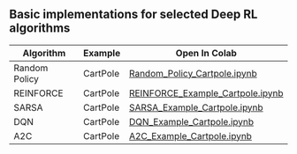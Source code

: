 ## Basic implementations for selected Deep RL algorithms

Algorithm | Example | Open In Colab
----------|---------|-----------
Random Policy | CartPole | [Random_Policy_Cartpole.ipynb](https://colab.research.google.com/github/youngs3/minimal-deeprl/blob/main/notebooks/Random_Policy_Cartpole.ipynb)
REINFORCE | CartPole | [REINFORCE_Example_Cartpole.ipynb](https://colab.research.google.com/github/youngs3/minimal-deeprl/blob/main/notebooks/REINFORCE_Example_Cartpole.ipynb)
SARSA | CartPole | [SARSA_Example_Cartpole.ipynb](https://colab.research.google.com/github/youngs3/minimal-deeprl/blob/main/notebooks/SARSA_Example_Cartpole.ipynb)
DQN | CartPole | [DQN_Example_Cartpole.ipynb](https://colab.research.google.com/github/youngs3/minimal-deeprl/blob/main/notebooks/DQN_Example_Cartpole.ipynb)
A2C | CartPole | [A2C_Example_Cartpole.ipynb](https://colab.research.google.com/github/youngs3/minimal-deeprl/blob/main/notebooks/A2C_Example_Cartpole.ipynb)

